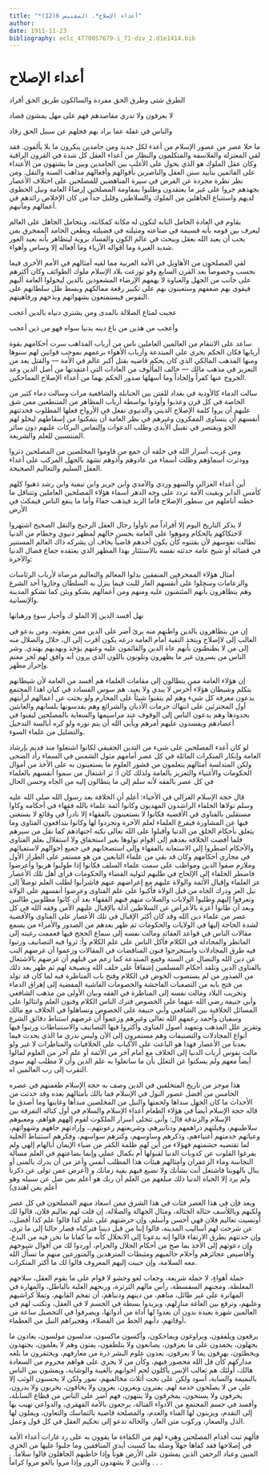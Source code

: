 ```yaml
---
title: "*أعداء الإصلاح*. المقتبس 6(12)"
author: 
date: 1911-11-23
bibliography: oclc_4770057679-i_71-div_2.d1e1414.bib
---
```




#  أعداء الإصلاح 


 الطرق شتى وطرق الحق مفردة   والسالكون طريق الحق أفراد  

 لا يعرفون ولا تدري مقاصدهم   فهم على مهل يمشون قصاد  

 والناس في غفلة عما يراد بهم   فجلهم عن سبيل الحق رقاد  

 ما خلا عصر من عصور الإسلام من أعدء لكل جديد ومن جامدين ينكرون ما بلا يألفون. فقد لقي المعتزلة والفلاسفة والمتكلمون والنظار من أعداء العقل كل شدة في القرون الراقية وكان عقل الملوك هو الذي يحول على الأغلب بين الجامدين وبين ما يشتهون من الأعتداء على القائمين بتأييد سنن العقل والناصرين بأقوالهم وأفعالهم مذاهب السنة والنقل. ومن نظر نظرة مجردة عن الفرض في سيرة المناهضين للمصلحين على اختلاف الأعصار بجهدهم جروا على غير ما يعتقدون وطلبوا بمقاومة المصلحين إرضاءً العامة ونيل الحظوى لديهم واستتباع الجاهلين من الملوك والسلاطين وقليل جداً من كان الإخلاص رائدهم في أعمالهم ومآتيهم. 

 يقاوم في العادة الخامل النابه لتكون له مكانة كمكانته، ويتحامل الجاهل على العالم ليعرف بين قومه بأنه قسيمة في صناعته ومثيلته في فضيلته ويطعن الجامد الممخرق بمن يحب أن يعبد الله بعقل ويبحث في عالم الكون والفساد بروية ليتظاهر بأنه بعيد الغور شديد الغيرة وما أقواله الأرياء وما أفعاله إلا وساس وأهواء. 

 لقي المصلحون من الأهاويل في الأمة العربية مما لقيه أمثالهم في الأمم الأخرى فيما نحسب وخصوصاً بعد القرن السابع وقو توزعت بلاد الإسلام ملوك الطوائف وكان   أكثرهم على جانب من الجهل والغباوة لا يهمهم الإرضاء المشعوذين بالدين ليحولوا العامة أليهم فيقوى بهم ضعفهم وستعينون بهم على تكبير رقعة ممالكهم وبسط ظل سلطانهم على النفوس فيستمتعون بشهواتهم وبذخهم ورفاهيتهم. 

 عجبت لمتاع الضلالة بالمدى   ومن يشتري دنياه بالدين أعجب  

 وأعجب من هذين من باع دينه   بدنيا سواه فهو من ذين أعجب  

 ساعد على الانتقام من العالمين العاملين ناس من أرباب المذاهب سرت أحكامهم بقوة أربابها فكان الحكم يجري على المبتدعة وأرباب الأهواء بزعمهم بموجب قوانين لهم سنوها ومنها المذهب المالكي الذي كان يحكم قاضيه بقتل أكبر عالم في الأمة — والقتل يعد   من التعزيز في مذهب مالك — خالف المألوف من العادات التي اعتقدتها من أصل الدين وعد الخروج عنها كفراً وإلحاداً وما أسهلها صدور الحكم بهما من أعداء الإصلاح المماحكين. 

 سالت الدماء كالأودية في بغداد للفتن بين الحنابلة والشافعية مرات وسالت دماء كثير من الخاصة في كل قرن وعذبوا وأوذوا بواسطة أرباب المظاهر من المتنطعين ممن شق عليهم أن يروا كلمة الإصلاح الديني والدنيوي تفعل في الأرواح فعلها المطلوب فحدثتهم أنفسهم أن يتساوى المفكرون وغيرهم في نظر العامة أن يتمكنوا من إسقاطهم ليخلو لهم الجو ويقتصر في تقبيل الأيدي وطلب الدعوات وإلتماس البركات عليهم دون سائر المنتسبين للعلم والشريعة. 

 ومن غريب أسرار الله في خلقه أن جمع من قاوموا المخلصين من المصلحين دثروا وودثرت أسماؤهم وظلت أسماء من عادوهم وآذوهم تشهد بالجهل المركب على أعداء العقل السليم والتعاليم الصحيحة. 

 أين أعداء الغزالي والسهو وردي والآمدي وابن جرير وابن تيمية وابن رشد ذهبوا كلهم كأمس الدابر وبقيت الأمة تردد على وجه الدهر أسماء هؤلاء المصلحين العاملين وتتناقل ما خطته أناملهم من سطور الإصلاح فأما الزبد فيذهب جفاءً وأما ما ينفع الناس فيمكث في الأرض 

 لا يذكر التاريخ اليوم إلا أفراداً مم ناوأوا رجال العقل الرجيح والنقل الصحيح اشتهروا لاحتكاكهم بالحكام وموهوا على العامة بحسن حالهم لمظهر دنيوي وحطام من الدنيا تطالت نفوسهم لأن بقتنوه كأن يكون أحدهم قاضياً يخاف أن يشركه ذاك العالم   المستنير في قضائه أو شيخ عامة حدثته نفسه بالاستئثار بهذا المظهر الذي يعتقده جماع فضال الدنيا والآخرة: 

 أمثال هؤلاء الممخرفين المنفقين بدلوا المعالم والتعاليم مرضاة لأرباب الرئاسات والزعامات وسجلوا على أنفسهم العار للبت فيما ينزل به السلطان وجازوا  أحد  الشرع وهم يتظاهرون بأنهم المئتمنون عليه ومنهم ومن أعمالهم يشكو ويئن كما تشكو المدينة والإنسانية. 

 نهل أفسد الدين إلا الملو   ك وأحبار سوءٍ ورهبانها  

  إن من يتظاهرون بالدين واطنهم منه برئ أضر على الدين ممن يعقونه. ومن يدعو في الغالب إلى لاإصلاح ويتخذ التقية أمام العامة درعه يكون أقرب إلى ال، حلال والضلال منه إلى من لا يطنطنون بأنهم عاة الدين والقائمون عليه وعنهم يؤخذ وبهديهم يهتدي. وشر الناس من يسرون غير ما يظهرون وتلونون باللون الذي يرون أنه وافق لهم لجر مغنم وإحراز مظهر. 

 إن هؤلاء العامة ممن يتطالون إلى مقامات العلماء هم أفسد من العامة لأن شيطانهم يتكلم وشيطان هؤلاء أخرس لا يبدي ولا يعيد. هم سوس الفسادد في كيان اهذا المجتمع يدعون معرفة كل شيء وهم لم يتقنوا شيئاً على المحارم ولو بحثت عن أعمالهم لرأيتهم أول المجترئين على انتهاك حرمات الأديان والشرائع وهم يقدسونها بلسانهم والعابثين بحدودها وهم يدعون الناس إلى الوقوف عند مراسيمها والسعاية بالمصلحين ليفنوا في أعضادهم ويفسدون عليهم أمرهم ويأبى الله أن يتم نوره ولو كره أبالسة التدجيل والتضليل من علماء السوء. 

 لو كان أعدء المصلحين على شيء من التدين الحقيقي لكانوا اشتغلوا منذ قديم بإرشاد العامة وإنكار المنكرات المائلة في كل عصر أمامهم مثول الشمس في السماء رأد الضحى ولكن المتدلسة أمثالهم يتعلمون من قشور العلوم ما يستعينون به على الأخذ من أموال الحكومات والأغنياء والتعزيز بالعامة ولذلك كان أ: ثر اشتغال من سموا أنفسهم بالعلماء في كل عصر بالفقه لأنه سلم إلى ما يتطالون إليه من الجاه وحسن الحال 
 
 قال حجة الإسلام الغزالي في الأحياء: أعلم أن الخلافة بعد رسول الله صلى الله عليه وسلم تولاها الخلفاء الراشدون المهديون وكانوا أئمة علماء بالله فقهاء في أحكامه وكاوا مستقلين بالفتاوى في الأقضية فكانوا لا يستعينون بالفقهاء إلا نادراً في وقائع لا يستغنى فيها عن المشاورة فيفرغ العلماء لعلم الآخرة وتجردوا لها وكانوا بتدافعون الفتاوى وما يتعلق بأحكام الخلق من الدنيا وأقبلوا على الله تعالى بكنه اجتهادهم كما نقل من سيرهم فلما أفضت الخلافة بعدهم إلى أقوام تولوها بغير استحقاق ولا استقلال بعلم الفتاوى والأحكام اضطروا إلى الاستعانة بالفقهاء وإلى استصحابهم في جميع أحوالهم لاستفيائهم في مجاري أحكامهم وكان قد بقي من علماء التابعين من هو مستمر على الطراز الأول وملازم صفوا الدين ومواظب على سمت علماء   السلف فكانوا إذا طولبوا هربوا وأعرضوا فاضطر الخلفاء إلى الإلحاح في طلبهم لتوليه القضاء والحكومات فرأي أهل تلك الأعصار عز العلماء وإقبال الأئمة والولاة عليهم مع إعراضهم عنهم فاشرأبوا لطلب العلم توصلاً إلى نيل العز ودرك الجاه من قبل الولاة فأكبوا على علم الفتاوى وعرضوا أنفسهم على الولاة وتعرفوا إليهم وطليوا الولايات والصلات منهم فنهم الفقهاء بعد أن كانوا مطلوبين طالبين وبعد أن طانوا أعزة بالأعراض عن السلاطين أذلة بالإقبال عليهم الأمن وفقه الله في كل عصر من علماء دين الله وقد كان أكثر الإقبال في تلك الأعصار على الفتاوى والأقضية لشدة الحاجة إليها في الولايات والحكومات ثم ظهر بعدهم من الصدور والأمراء من يسمع مقالات الناس في قواعد العقائد ومالت نفسه إلى سماع الحجج فيها فعممت رغبته إلى الماتظر والمجادلة في الكلام فأكل الناس على علم الكلام وأ: ثروا فيه التصانيف ورتبوا فيه طرق المجادلات واستخرجوا فنون المناقضات في المقالات وزعموا أن غرضهم النب عن دين الله والنضال عن السنة وفمع المبتدعة كما زعم من قبلهم أن غرضهم بالاشتغال بالفتاوى الدين وتلقد أحكام المسلمين إشفاقاً على خلف الله ونصيحة لهم ثم ظهر بعد ذلك من الصدور من لم يستصوب الخوض في الكلام وفتح باب المناظرة فيه لما كان قد تولد من فتح بابه من التصعبات الفاحشة والخصومات الفاشية المفضية إلى إهراق الدماء وتخريب البلاد ومالت نفسه إلى المناظرة في الفقه وبيان الأولى من مذهب الشافعي وأبي حنيفة رضي الله عنهما على الخصوص فترك الناس الكلام وفنون العلم وانثالوا على المسائل الخلافية بين الشافعي وأبي حنيفة على الخصوص   وتساهلوا في الخلاف مع مالك وسفيان وأحمد رعمهم الله تعالى وغيرهم وزعمواً أن غرضهم استناط دقائق الشرع وتقرير علل المذهب وتمهيد أصول الفتاوى وأكثروا فيها التصانيف والاستنباطات ورتبوا فيها أنواع المجادلات والتصنيفات وهم مستمرون إلى الآن وليس ندري ما الذي يحدث فيما بعدنا من الأعصار فهذا هو الباعث على الأكباب على الخلافيات والمناظرات لا غير ولو مالت نفوس أرباب الدنيا إلى الخلاف مع أمام آخر من الأئمة أو علم آخر من العلوم لمالوا أيضاً معهم ولم يسكتوا عن التعلل بأن ما ساتغلوا به علم الدين وأن لا مطلب لهم سوى التقرب إلى رب العالمين اه. 

 هذا موجز من تاريخ المتخلفين في الدين وصف به حجة الإسلام طغمتهم في عصره   الخامس من أفضل عصور النول في الإسلام فما بالك بأمثالهم بعده وقد حدثت من الأحداث ما كان الجهل سداها ولحمتها والنيل من المخلصين مبدأها وغايتها وما أصدق ما قاله حجة الإسلام أيضاً في هؤلاء الطغام أعداء الإسلام والسلام في أول كتاله التفرقة بين الإسلام والزندقة قال: وأنى تتجلى أسرار الملكوت لقوم إلههم هواهم، ومعبوهم سلاطينهم، وقبلتهم دراهمهم ودنانيرهم، وشريعتهم رعونتهم،، وإرادتهم جاههم وشهواتهم، وعباتهم خدمتهم أغنياءهم، وذكرهم وساوسهم، وكنزهم سواسهم، وفكرهم استنباط الحلية لما تقتضيه حشمتهم فهؤلاء من أين لهم ظلمة الكفر من ضياء الإيمان أبالهام إلهي ولم يفرغوا القلوب عن كدوبات الدنيا لقبولها أم بكمال عملي وإنما بضاعتهم في العلم مسألة النجاسة وماء الزعفران وأمثالهم هيئات هذا المطلب أنفس وأعز من أن يدرك بالمنى أو ينال بالهوينا فاشتغل أنت بشأنك ولا تضيع فيهم بقية زمانك و (أعرض عمن تولى عن ذكرنا ولم يرد إلا الحياة الدنيا ذلك مبلغهم من العلم أن ربك هو أعلم بمن ضل عن سبيله وهو أعلم بمن اهتدى) 

 وبعد فإن في هذا العصر فئات في هذا الشرق ممن اسعاذ منهم المصلحون في كل عصر ولكنهم وياللأسف حثالة الحثالة، ومثال الجهالة والضلالة، إن قلت لهم تعاليم فلان، قالوا لك أونسيت تعاليم فلان فهي أحسن وأسلم، وإن حرضتهم على علم كذا قالوا علم كذا أفضل،، عن شرحت لهم أساليب المدينة، قالوا إننا من قبل ديننا فتركناه فصار حالنا إلى ما ترى، وإن حدثتهم بطرق الارتقاء قالوا إنه يدعونا إلى الانحلال كأنه ما كفانا ما نحن فيه من البدع، وإن دعوتهم إلى الأخذ بما صح من أحكام الحلال والحرام، أوردوا لك من أقوال شيوخهم وأقاصيص عجائزهم وأحلام   حالميهم ومثبطات المترهدين والمتورعين منهم ما تسأل الله معه السلامة، وإن حببت إليهم المعروف قالوا لك ما أكثر المنكرات. 

 حملة أهواءٍ، لا حملة شريعة، وجعاب لغو وحشو لا قوام على ما يقوم العقل، سلاحهم المغلطة، ومجنهم السفسطة، رأس مالهم الثرثرة، وربحهم الغلبة بالباطل، والمهارة في المهاترة على غير طائل، مناهم، من دينهم ودنياهم، أن تفخم القابهم، وتملأ كراشيهم وعلبهم، وترفع بين الغاغة منازلهم، ويزيدوا بسطة في الجسم لا في العقل، وتكتب لهم في العالمين شهرة بعيدة بدون أن بعدوا لها أداة من أدواتها، ويصرفوا في التحصيل ساعة من   أوقاتهم، دأبهم الحط من الفضلاء، وهجيراهم النيل من العظماء، 

 يرقعون ويلفقون، ويراوغون ويماحكون، وأكسون ماكسون، مدلسون مولسون، يعادون ما يجهلون، يجمدون على ما يعرفون، يصانعون ولا يتلطفون، يفتون وهم لا يعلمون، يجتهدون ويخطئون، يهرفون يما لا يعرفون، يعدون علوم البشر ذرة من معارفهم، ويحتقرون ما بلغه مداركهم كأن فل الله محصور فيهم، وكأن من لا يجري على هواهم محروم من السعادة هالك، أولئك هم ثعالب الإنس يأكلون لحم أخوانهم بالغيبة والوشاية، ويمشون بين الناس بالنميمة والسابة، أسود ولكن على نحت أثلاث مخالفيهم، نمور ولكن لا يحسنون الوثب إلا على من لا يصلحون خدمة لهم. يفترون ويغرون، يغرون ولا يخافون، يخربون ولا يدرون، يخرفون ولا يستحون، يمخرقون ولا ينتهون، فهم أضر على الناس من قطاع السابلة، وأفسد في جسم المجتمع من الأدواء القتالة، يرجعون بالأمة القهقري، والدواعي تهيب بها إلى التقدم، ويزينون لها الفناء والعدم، والمصلحة قاضية بالتماسك والتعاون، ويملون لها الذل والصغار، وركوب متن العار، والحالة تدعو إلى تحكيم العقل في كل قول وعمل. 

 فألهم ثبت أقدام المصلحين وهيء لهم من الكفاءة ما يقوون به على رد غارات أعداء الأمة في إصلاحها فقد كفاها جهلاً وضلة بما كسبت أيدي المنافقين وما جلبوا عليها من الخزي المبين وعباد الرحمن الذين يمشون على الأرض هوناً وإذا خاطبهم الجاهلون قالوا سلاماً. . . . . والذين لا يشهدون الزور وإذا مروا بالغو مروا كراماً 

